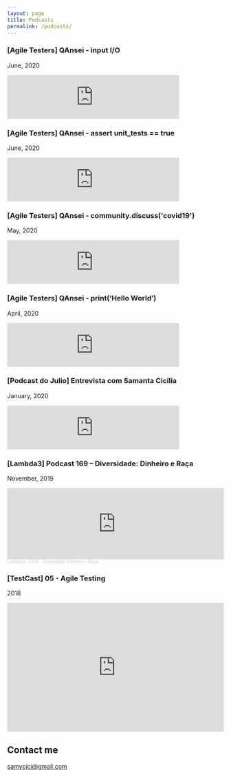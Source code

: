 ```yaml
---
layout: page
title: Podcasts
permalink: /podcasts/
---
```


### [Agile Testers] QAnsei - input I/O
June, 2020

<iframe src="https://anchor.fm/qansei/embed/episodes/input-IO-efl4ts/a-a2gn7ck" height="102px" width="400px" frameborder="0" scrolling="no"></iframe>

### [Agile Testers] QAnsei - assert unit_tests == true
June, 2020

<iframe src="https://anchor.fm/qansei/embed/episodes/assert-unit_tests--true-ef1fjj/a-a2cvq1e" height="102px" width="400px" frameborder="0" scrolling="no"></iframe>

### [Agile Testers] QAnsei - community.discuss('covid19')
May, 2020

<iframe src="https://anchor.fm/qansei/embed/episodes/community-discusscovid19-eeh7g7/a-a29p5f5" height="102px" width="400px" frameborder="0" scrolling="no"></iframe>

### [Agile Testers] QAnsei - print(‘Hello World’)
April, 2020

<iframe src="https://anchor.fm/qansei/embed/episodes/printHello-World-ed4jui/a-a20jvmg" height="102px" width="400px" frameborder="0" scrolling="no"></iframe>


### [Podcast do Julio] Entrevista com Samanta Cicilia
January, 2020

<iframe src="https://anchor.fm/juliodelimas/embed/episodes/Episdio-1-Evoluo-da-minha-carreira--entrevista-com-Samanta-Cicilia-e-desafios-na-adoo-do-Cucumber-eain20/a-a1d0fo3" height="102px" width="400px" frameborder="0" scrolling="no"></iframe>

### [Lambda3] Podcast 169 – Diversidade: Dinheiro e Raça
November, 2019

<iframe width="100%" height="166" scrolling="no" frameborder="no" allow="autoplay" src="https://w.soundcloud.com/player/?url=https%3A//api.soundcloud.com/tracks/712790653&color=ff5500"></iframe><div style="font-size: 10px; color: #cccccc;line-break: anywhere;word-break: normal;overflow: hidden;white-space: nowrap;text-overflow: ellipsis; font-family: Interstate,Lucida Grande,Lucida Sans Unicode,Lucida Sans,Garuda,Verdana,Tahoma,sans-serif;font-weight: 100;"><a href="https://soundcloud.com/lambdatres" title="Lambda3" target="_blank" style="color: #cccccc; text-decoration: none;">Lambda3</a> · <a href="https://soundcloud.com/lambdatres/169-diversidade-dinheiro-e-raca" title="#169 - Diversidade: Dinheiro e Raça" target="_blank" style="color: #cccccc; text-decoration: none;">#169 - Diversidade: Dinheiro e Raça</a></div>

### [TestCast] 05 - Agile Testing
2018

<iframe width="100%" height="300" scrolling="no" frameborder="no" allow="autoplay" src="https://w.soundcloud.com/player/?url=https%3A//api.soundcloud.com/tracks/340395896&color=%23ff5500&auto_play=false&hide_related=false&show_comments=true&show_user=true&show_reposts=false&show_teaser=true&visual=true"></iframe>

## Contact me

[samycici@gmail.com](mailto:samycici@gmail.com)
